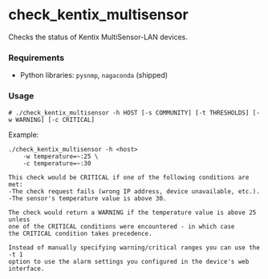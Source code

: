 check_kentix_multisensor
========================

Checks the status of Kentix MultiSensor-LAN devices.

### Requirements

* Python libraries: `pysnmp`, `nagaconda` (shipped)


### Usage

    # ./check_kentix_multisensor -h HOST [-s COMMUNITY] [-t THRESHOLDS] [-w WARNING] [-c CRITICAL]

Example:

    ./check_kentix_multisensor -h <host>
        -w temperature=~:25 \
        -c temperature=~:30
    
    This check would be CRITICAL if one of the following conditions are met:
    -The check request fails (wrong IP address, device unavailable, etc.).
    -The sensor's temperature value is above 30.
    
    The check would return a WARNING if the temperature value is above 25 unless
    one of the CRITICAL conditions were encountered - in which case
    the CRITICAL condition takes precedence.
    
    Instead of manually specifying warning/critical ranges you can use the -t 1
    option to use the alarm settings you configured in the device's web interface.


